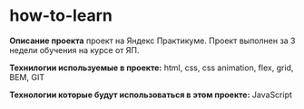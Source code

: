 # how-to-learn

**Описание проекта** проект на Яндекс Практикуме. Проект выполнен за 3 недели обучения на курсе от ЯП.

**Технилогии используемые в проекте:** html, css, css animation, flex, grid, BEM, GIT

**Технологии которые будут использоваться в этом проекте:** JavaScript
